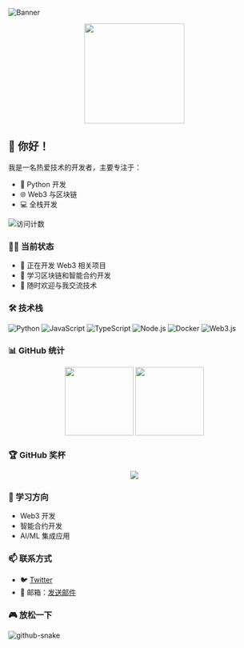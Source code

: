 ![Banner](https://raw.githubusercontent.com/mumumusf/mumumusf/main/assets/banner.png)

<div align="center">
  <img width="200" src="https://avatars.githubusercontent.com/mumumusf" />
</div>

## 👋 你好！ 

我是一名热爱技术的开发者，主要专注于：
- 🚀 Python 开发
- 🌐 Web3 与区块链
- 💻 全栈开发

<img src="https://komarev.com/ghpvc/?username=mumumusf&label=访问次数&color=0e75b6&style=flat" alt="访问计数" />

### 👨‍💻 当前状态
- 🔭 正在开发 Web3 相关项目
- 🌱 学习区块链和智能合约开发
- 💬 随时欢迎与我交流技术

### 🛠️ 技术栈
![Python](https://img.shields.io/badge/-Python-3776AB?style=flat-square&logo=Python&logoColor=white)
![JavaScript](https://img.shields.io/badge/-JavaScript-F7DF1E?style=flat-square&logo=javascript&logoColor=black)
![TypeScript](https://img.shields.io/badge/-TypeScript-007ACC?style=flat-square&logo=typescript&logoColor=white)
![Node.js](https://img.shields.io/badge/-Node.js-339933?style=flat-square&logo=node.js&logoColor=white)
![Docker](https://img.shields.io/badge/-Docker-2496ED?style=flat-square&logo=docker&logoColor=white)
![Web3.js](https://img.shields.io/badge/-Web3.js-F16822?style=flat-square&logo=web3.js&logoColor=white)

### 📊 GitHub 统计
<div align="center">
  <img height="137px" src="https://github-readme-stats.vercel.app/api?username=mumumusf&hide_title=true&hide_border=true&show_icons=true&include_all_commits=true&line_height=21&bg_color=0,EC6C6C,FFD479,FFFC79,73FA79&theme=graywhite&locale=cn" />
  <img height="137px" src="https://github-readme-stats.vercel.app/api/top-langs/?username=mumumusf&hide_title=true&hide_border=true&layout=compact&bg_color=0,73FA79,73FDFF,D783FF&theme=graywhite&locale=cn" />
</div>

### 🏆 GitHub 奖杯
<div align="center">
  <img src="https://github-profile-trophy.vercel.app/?username=mumumusf&theme=onedark&row=1&column=6&no-frame=true&no-bg=true" />
</div>

### 🎯 学习方向
- Web3 开发
- 智能合约开发
- AI/ML 集成应用

### 📫 联系方式
- 🐦 [Twitter](https://x.com/YOYOMYOYOA)
- 📧 邮箱：[发送邮件](mailto:your.email@example.com)

### 🎮 放松一下
<picture>
  <source media="(prefers-color-scheme: dark)" srcset="https://raw.githubusercontent.com/mumumusf/mumumusf/output/github-snake-dark.svg" />
  <source media="(prefers-color-scheme: light)" srcset="https://raw.githubusercontent.com/mumumusf/mumumusf/output/github-snake.svg" />
  <img alt="github-snake" src="https://raw.githubusercontent.com/mumumusf/mumumusf/output/github-snake.svg" />
</picture> 